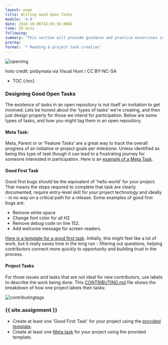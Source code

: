 ```yaml
---
layout: page
title: Writing Good Open Tasks
module: '4.4'
date: 2016-10-06T14:05:56.000Z
time: 20 mins
following:
summary: "This section will provide guidance and practice excercises in creating project and contributor tasks."
prereq:
format: '* Reading & project task creation'
---
```

![openimg]({{site.baseurl}}/img/scientist.jpg)

hoto credit: pixbymaia via Visual Hunt /  CC BY-NC-SA

* TOC
{:toc}

### Designing Good Open Tasks
The existence of tasks in an open repository is not itself an invitation to get involved. Lets be honest about the ‘types of tasks’ we’re creating, and then just design properly for those we intend for participation.  Below are some types of tasks, and how you might tag them in an open repository.

#### Meta Task:
Meta, Parent or or ‘Feature Tasks’ are a great way to track  the overall progress of an initiative or project goals per milestone. Unless identified as being this type of task though it can lead to a frustrating journey for someone interested in participation. Here is an [example of a Meta Task](https://github.com/mozilla/community-development/blob/master/ISSUE_TEMPLATE.md).

#### Good First Task
Good first bugs should be the equivalent of 'hello world' for your project. That means the steps required to complete that task are clearly documented, require entry-level skill for your project technology and ideally - in no way on a critical path for a release.  Some examples of good first bugs are:

* Remove white space
* Change font color for all H2
* Remove debug code on line 152.
* Add welcome message for screen readers.

[Here is a template for a good first task](https://github.com/emmairwin/open-innovation-curriculum/blob/master/open-source-clubs/volunteer-task.md). Initially, this might feel like a lot of work, but it really saves time in the long run - filtering out questions, helping contributors connect more quickly to opportunity and building trust in the process.

#### Project Tasks
For those issues and tasks that are not ideal for new contributors, use labels to describe the work being done.   This [CONTRIBUTING.md](https://github.com/KirstieJane/STEMMRoleModels/blob/gh-pages/CONTRIBUTING.md) file shows the breakdown of how one project labels their tasks:

![contributingtags]({{site.baseurl}}/img/contributingtags.png)

### {{ site.assignment }}

* Create at least one 'Good First Task' for your project using the [provided template](https://github.com/emmairwin/open-innovation-curriculum/blob/master/open-source-clubs/volunteer-task.md).
* Create at least one [Meta task](https://github.com/mozilla/community-development/blob/master/ISSUE_TEMPLATE.md) for your project using the provided template.
